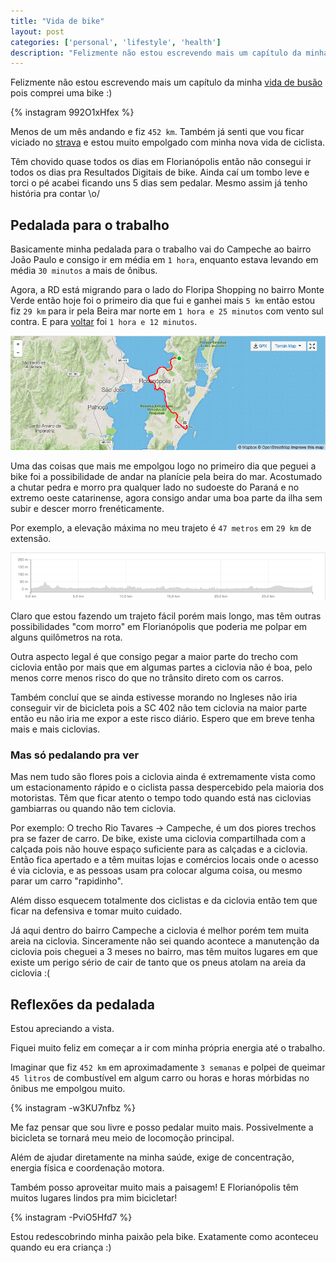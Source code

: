 ```yaml
---
title: "Vida de bike"
layout: post
categories: ['personal', 'lifestyle', 'health']
description: "Felizmente não estou escrevendo mais um capítulo da minha vida de busão pois comprei uma bike :)"
---
```

Felizmente não estou escrevendo mais um capítulo da minha [vida de busão](/vida-de-busao) pois comprei uma bike :)

{% instagram 992O1xHfex %}

Menos de um mês andando e fiz `452 km`. Também já senti que vou ficar viciado no [strava](https://www.strava.com/athletes/12104550) e estou muito empolgado com minha nova vida de ciclista.

Têm chovido quase todos os dias em Florianópolis então não consegui ir todos os dias pra Resultados Digitais de bike. Ainda caí um tombo leve e torci o pé acabei ficando uns 5 dias sem pedalar. Mesmo assim já tenho história pra contar \o/

## Pedalada para o trabalho

Basicamente minha pedalada para o trabalho vai do Campeche ao bairro João Paulo e consigo ir em média em `1 hora`, enquanto estava levando em média `30 minutos` a mais de ônibus.

Agora, a RD está migrando para o lado do Floripa Shopping no bairro Monte Verde então hoje foi o primeiro dia que fui e ganhei mais `5 km` então
estou fiz `29 km` para ir pela Beira mar norte em `1 hora e 25 minutos` com vento sul contra. E para [voltar](https://www.strava.com/activities/444282181) foi `1 hora e 12 minutos`.

![Trajeto casa trabalho no strava](/images/strava-casa-trabalho.png)


Uma das coisas que mais me empolgou logo no primeiro dia que peguei a bike foi a possibilidade de andar na planície pela beira do mar. Acostumado a chutar pedra e morro pra qualquer lado no sudoeste do Paraná e no extremo oeste catarinense, agora consigo andar uma boa parte da ilha sem subir e descer morro frenéticamente.

Por exemplo, a elevação máxima no meu trajeto é `47 metros` em `29 km` de extensão.

![Trajeto casa trabalho no strava](/images/strava-casa-trabalho-elevacao.png)

Claro que estou fazendo um trajeto fácil porém mais longo, mas têm outras possibilidades "com morro" em Florianópolis que poderia me polpar em alguns quilômetros na rota.

Outra aspecto legal é que consigo pegar a maior parte do trecho com ciclovia então por mais que em algumas partes a ciclovia não é boa, pelo menos corre menos risco do que no trânsito direto com os carros.


Também concluí que se ainda estivesse morando no Ingleses não iria conseguir vir de bicicleta pois a SC 402 não tem ciclovia na maior parte então eu não iria me expor a este risco diário. Espero que em breve tenha mais e mais ciclovias.

### Mas só pedalando pra ver

Mas nem tudo são flores pois a ciclovia ainda é extremamente vista como um estacionamento rápido e o ciclista passa despercebido pela maioria dos motoristas.  Têm que ficar atento o tempo todo quando está nas ciclovias gambiarras ou quando não tem ciclovia.

Por exemplo: O trecho Rio Tavares -> Campeche, é um dos piores trechos pra se fazer de carro.  De bike, existe uma ciclovia compartilhada com a calçada pois não houve espaço suficiente para as calçadas e a ciclovia. Então fica apertado e a têm muitas lojas e comércios locais onde o acesso é via ciclovia,
e as pessoas usam pra colocar alguma coisa, ou mesmo parar um carro "rapidinho". 

Além disso esquecem totalmente dos ciclistas e da ciclovia então tem que ficar na defensiva e tomar muito cuidado.

Já aqui dentro do bairro Campeche a ciclovia é melhor porém tem muita areia na ciclovia. Sinceramente não sei quando acontece a manutenção da ciclovia pois cheguei a 3 meses no bairro, mas têm muitos lugares em que existe um perigo sério de cair de tanto que os pneus atolam na areia da ciclovia :(

## Reflexões da pedalada

Estou apreciando a vista.

Fiquei muito feliz em começar a ir com minha própria energia até o trabalho.

Imaginar que fiz `452 km` em aproximadamente `3 semanas` e polpei de queimar `45 litros` de combustível em algum carro ou horas e horas mórbidas no ônibus me empolgou muito.

{% instagram -w3KU7nfbz %}

Me faz pensar que sou livre e posso pedalar muito mais. Possivelmente a bicicleta se tornará meu meio de locomoção principal.

Além de ajudar diretamente na minha saúde, exige de concentração, energia física e coordenação motora.

Também posso aproveitar muito mais a paisagem! E Florianópolis têm muitos lugares lindos pra mim bicicletar!

{% instagram -PviO5Hfd7 %}

Estou redescobrindo minha paixão pela bike. Exatamente como aconteceu quando eu era criança :)

